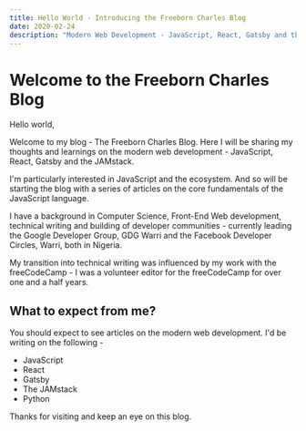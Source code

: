```yaml
---
title: Hello World - Introducing the Freeborn Charles Blog
date: 2020-02-24
description: "Modern Web Development - JavaScript, React, Gatsby and the JAMstack."
---
```


# Welcome to the Freeborn Charles Blog

Hello world,

Welcome to my blog - The Freeborn Charles Blog. Here I will be sharing my thoughts and learnings on the modern web development - JavaScript, React, Gatsby and the JAMstack.

I'm particularly interested in JavaScript and the ecosystem. And so will be starting the blog with a series of articles on the core fundamentals of the JavaScript language.

I have a background in Computer Science, Front-End Web development, technical writing and building of developer communities - currently leading the Google Developer Group, GDG Warri and the Facebook Developer Circles, Warri, both in Nigeria.

My transition into technical writing was influenced by my work with the freeCodeCamp - I was a volunteer editor for the freeCodeCamp for over one and a half years. 


## What to expect from me?

You should expect to see articles on the modern web development. I'd be writing on the following -
* JavaScript
* React
* Gatsby
* The JAMstack
* Python

Thanks for visiting and keep an eye on this blog.
